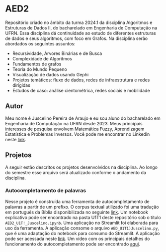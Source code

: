 # AED2
Repositório criado no âmbito da turma 2024.1 da disciplina Algoritmos e Estruturas de Dados II, do bacharelado em Engenharia de Computação na UFRN. Essa disciplina dá continuidade ao estudo de diferentes estruturas de dados e seus algoritmos, com foco em Grafos. Na disciplina serão abordados os seguintes assuntos:
- Recursividade, Árvores Binárias e de Busca
- Complexidade de Algoritmos
- Fundamentos de grafos
- Teoria do Mundo Pequeno
- Visualização de dados usando Gephi
- Projetos temáticos: fluxo de dados, redes de infraestrutura e redes dirigidas
- Estudos de caso: análise cientométrica, redes sociais e mobilidade
## Autor
Meu nome é Juscelino Pereira de Araujo e eu sou aluno do bacharelado em Engenharia de Computação na UFRN desde 2023. Meus principais interesses de pesquisa envolvem Matemática Fuzzy, Aprendizagem Estatística e Problemas Inversos. Você pode me encontrar no Linkedin neste [link](https://www.linkedin.com/in/juscelino-pereira-de-ara%C3%BAjo-6279b5102/).
## Projetos
A seguir estão descritos os projetos desenvolvidos na disciplina. Ao longo do semestre esse arquivo será atualizado conforme o andamento da disciplina.
### Autocompletamento de palavras
Nesse projeto é construída uma ferramenta de autocompletamento de palavras a partir de um prefixo. O corpus textual utilizado foi uma tradução em português da Bíblia disponibilizada no seguinte [link](https://umsocorpo.com.br/downloads/biblia-sagrada-em-txt-versao-revista-e-corrigida/). Um notebook explicativo pode ser encontrado na pasta U1T1 deste repositório sob o título `AED2_U1T!_Juscelino.ipynb`. Uma aplicação no Streamlit foi elaborada para uso da ferramenta. A aplicação consome o arquivo `AED_U1T1)Juscelino.py`, que é uma adaptação do notebook para consumo do Streamlit. A aplicação pode ser acessada neste [link](https://aed2u1t1juscelinopy-ypeqed5cgf88bwn5vappwa9.streamlit.app/). Um vídeo com os principais detalhes do funcionamento do autocompletamento pode ser encontrado [aqui](https://www.loom.com/share/c4374ed115854212b73ee64d57877622?sid=078f5209-5488-4a3e-bd82-1e8675f3d3d8).
